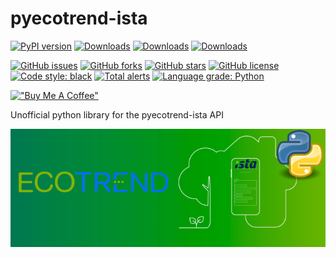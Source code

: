 # pyecotrend-ista

[![PyPI version](https://badge.fury.io/py/pyecotrend-ista.svg)](https://badge.fury.io/py/pyecotrend-ista) [![Downloads](https://pepy.tech/badge/pyecotrend-ista)](https://pepy.tech/project/pyecotrend-ista) [![Downloads](https://pepy.tech/badge/pyecotrend-ista/month)](https://pepy.tech/project/pyecotrend-ista) [![Downloads](https://pepy.tech/badge/pyecotrend-ista/week)](https://pepy.tech/project/pyecotrend-ista)

[![GitHub issues](https://img.shields.io/github/issues/Ludy87/pyecotrend-ista?style=for-the-badge&logo=appveyor)](https://github.com/Ludy87/pyecotrend-ista/issues)
[![GitHub forks](https://img.shields.io/github/forks/Ludy87/pyecotrend-ista?style=for-the-badge&logo=appveyor)](https://github.com/Ludy87/pyecotrend-ista)
[![GitHub stars](https://img.shields.io/github/stars/Ludy87/pyecotrend-ista?style=for-the-badge&logo=appveyor)](https://github.com/Ludy87/pyecotrend-ista)
[![GitHub license](https://img.shields.io/github/license/Ludy87/pyecotrend-ista?style=for-the-badge&logo=appveyor)](https://github.com/Ludy87/pyecotrend-ista/blob/main/LICENSE)
[![Code style: black](https://img.shields.io/badge/code%20style-black-000000.svg?style=for-the-badge&logo=appveyor)](https://github.com/psf/black)
[![Total alerts](https://img.shields.io/lgtm/alerts/g/Ludy87/pyecotrend-ista.svg?logo=lgtm&logoWidth=18&style=for-the-badge)](https://lgtm.com/projects/g/Ludy87/pyecotrend-ista/alerts/)
[![Language grade: Python](https://img.shields.io/lgtm/grade/python/g/Ludy87/pyecotrend-ista.svg?logo=lgtm&logoWidth=18&style=for-the-badge)](https://lgtm.com/projects/g/Ludy87/pyecotrend-ista/context:python)

[!["Buy Me A Coffee"](https://www.buymeacoffee.com/assets/img/custom_images/orange_img.png)](https://www.buymeacoffee.com/ludy87)

Unofficial python library for the pyecotrend-ista API

![ecotrend-ista](https://github.com/Ludy87/pyecotrend-ista/blob/main/image/logo.png?raw=true)
